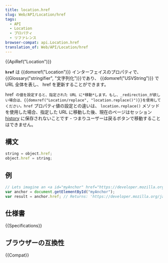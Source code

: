 ```yaml
---
title: location.href
slug: Web/API/Location/href
tags:
  - API
  - Location
  - プロパティ
  - リファレンス
browser-compat: api.Location.href
translation_of: Web/API/Location/href
---
```

{{ApiRef("Location")}}

**`href`** は {{domxref("Location")}} インターフェイスのプロパティで、{{Glossary("stringifier", "文字列化")}}であり、 {{domxref("USVString")}} で URL 全体を表し、 href を更新することができます。

href` の値を設定すると、指定された URL に*移動*します。もし、_redirection_が欲しい場合は、{{domxref("Location/replace", "location.replace()")}}を使用してください。href` プロパティ値の設定との違いは、 `location.replace()` メソッドを使用した場合、指定した URL に移動した後、現在のページはセッション [history](/ja/docs/Web/API/History_API) に保存されないことです - つまりユーザーは戻るボタンで移動することはできません。

## 構文

```js
string = object.href;
object.href = string;
```

## 例

```js
// Lets imagine an <a id="myAnchor" href="https://developer.mozilla.org/ja/Location/href"> element is in the document
var anchor = document.getElementById("myAnchor");
var result = anchor.href; // Returns: 'https://developer.mozilla.org/ja/Location/href'
```

## 仕様書

{{Specifications}}

## ブラウザーの互換性

{{Compat}}
